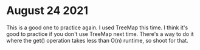 # August 24 2021
This is a good one to practice again. I used TreeMap this time. I think it's good to practice if you don't use 
TreeMap next time. There's a way to do it where the get() operation takes less than O(n) runtime, so shoot for that.